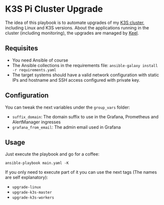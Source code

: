 # K3S Pi Cluster Upgrade

The idea of this playbook is to automate upgrades of my [K3S cluster](https://github.com/anthares101/k3s-pi-cluster), including Linux and K3S versions. About the applications running in the cluster (including monitoring), the upgrades are managed by [Keel](https://keel.sh).

## Requisites

- You need Ansible of course
- The Ansible collections in the requirements file: `ansible-galaxy install -r requirements.yaml`
- The target systems should have a valid network configuration with static IPs and hostname and SSH access configured with private key.

## Configuration

You can tweak the next variables under the `group_vars` folder:
- `suffix_domain`: The domain suffix to use in the Grafana, Prometheus and AlertManager ingresses
- `grafana_from_email`: The admin email used in Grafana

## Usage

Just execute the playbook and go for a coffee:
```
ansible-playbook main.yaml -K
```

If you only need to execute part of it you can use the next tags (The names are self explanatory):
- `upgrade-linux`
- `upgrade-k3s-master`
- `upgrade-k3s-workers`
